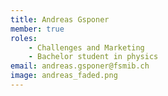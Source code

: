 ```yaml
---
title: Andreas Gsponer
member: true
roles:
    - Challenges and Marketing
    - Bachelor student in physics
email: andreas.gsponer@fsmib.ch
image: andreas_faded.png
---
```

